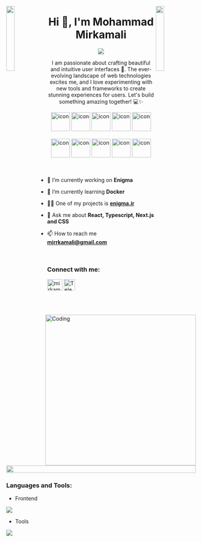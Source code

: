 <img align="left" src="https://user-images.githubusercontent.com/65187002/144930161-2f783401-8d27-4fdf-a2f7-cc0ba32f1f1f.gif" width="21%" style="display:inline;"><img align="right" src="https://user-images.githubusercontent.com/65187002/144930161-2f783401-8d27-4fdf-a2f7-cc0ba32f1f1f.gif" width="21%" style="display:inline;">

<h1 align="center" style="width: 450px;">Hi 👋, I'm Mohammad Mirkamali</h1>
<p align="center">
  <a href="https://github.com/username/your-repo"><img src="https://readme-typing-svg.herokuapp.com?lines=Passionate+Senior+Front-End+Developer;Building+Interactive+UIs;Optimizing+for+Performance;Always+Learning+New+Technologies&center=true&width=450&height=50&color=000000"></a>
</p>

<p align="center">I am passionate about crafting beautiful and intuitive user interfaces 🎨. The ever-evolving landscape of web technologies excites me, and I love experimenting with new tools and frameworks to create stunning experiences for users. Let's build something amazing together! 💻✨</p>

<div align="center">
  <img src="https://techstack-generator.vercel.app/react-icon.svg" alt="icon" width="50" height="50" />
  <img src="https://techstack-generator.vercel.app/ts-icon.svg" alt="icon" width="50" height="50" />
  <img src="https://techstack-generator.vercel.app/redux-icon.svg" alt="icon" width="50" height="50" />
  <img src="https://techstack-generator.vercel.app/jest-icon.svg" alt="icon" width="50" height="50" />
  <img src="https://techstack-generator.vercel.app/js-icon.svg" alt="icon"width="50" height="50" />
</div>

<br>

<div align="center">
<!--   <img src="https://techstack-generator.vercel.app/docker-icon.svg" alt="icon" width="50" height="50" /> -->
  <img src="https://techstack-generator.vercel.app/eslint-icon.svg" alt="icon" width="50" height="50" />
  <img src="https://techstack-generator.vercel.app/prettier-icon.svg" alt="icon" width="50" height="50" />
  <img src="https://techstack-generator.vercel.app/github-icon.svg" alt="icon" width="50" height="50" />
  <img src="https://techstack-generator.vercel.app/restapi-icon.svg" alt="icon" width="50" height="50" />
  <img src="https://techstack-generator.vercel.app/webpack-icon.svg" alt="icon" width="50" height="50" />
<!--   <img src="https://techstack-generator.vercel.app/graphql-icon.svg" alt="icon" width="50" height="50" /> -->
</div>

<img align="right" alt="Coding" width="400" src="https://user-images.githubusercontent.com/74038190/229223263-cf2e4b07-2615-4f87-9c38-e37600f8381a.gif">
<br><br>

- 🔭 I’m currently working on **Enigma**

- 🌱 I’m currently learning **Docker**

- 👨‍💻 One of my projects is **[enigma.ir](https://enigma.ir/)**

- 💬 Ask me about **React, Typescript, Next.js and CSS**

- 📫 How to reach me **mirrkamali@gmail.com**

<br>
<h3 align="left">Connect with me:</h3>
<p align="left">
<a href="https://www.linkedin.com/in/mirkamali/" target="_blank"><img align="center" src="https://raw.githubusercontent.com/rahuldkjain/github-profile-readme-generator/master/src/images/icons/Social/linked-in-alt.svg" alt="mirkamali" height="30" width="40" /></a>
<a href="https://t.me/mirkamali12" target="_blank"><img align="center" src="https://upload.wikimedia.org/wikipedia/commons/thumb/8/82/Telegram_logo.svg/240px-Telegram_logo.svg.png" alt="Telegram" height="30" width="30" /></a>
</p>
<br>

<img src="https://i.imgur.com/dBaSKWF.gif" height="20" width="100%">

<h3 align="left">Languages and Tools:</h3>


- Frontend
<p align="left">
  <a href="https://skillicons.dev">
    <img src="https://skillicons.dev/icons?i=ts,js,react,nextjs,redux,css,tailwind,materialui,cypress,jest,emotion,npm,sentry" />
  </a>
</p>

- Tools
<p align="left">
  <a href="https://skillicons.dev">
    <img src="https://skillicons.dev/icons?i=gitlab,github,figma,vscode,postman" />
  </a>
</p>

<br/>

<!-- <img src="https://i.imgur.com/dBaSKWF.gif" height="20" width="100%"> -->

<!-- <h3 align="left">GitHub Stats:</h3>
<div align="center">
 
[![Your GitHub stats](https://github-readme-stats.vercel.app/api?username=mohammadmirkamali&theme=midnight-purple&show_icons=true&show=reviews,prs_merged,prs_merged_percentage&hide=contribs,issues)](https://github.com/mohammadmirkamali)

[![GitHub Streak](https://streak-stats.demolab.com/?user=mohammadmirkamali&theme=midnight-purple)](https://github.com/mohammadmirkamali)


</div>

<br><br>

<img src="https://i.imgur.com/dBaSKWF.gif" height="20" width="100%"> -->

<!-- <h3 align="left">Activity:</h3>

[![Your GitHub Activity Graph](https://github-readme-activity-graph.vercel.app/graph?username=mohammadmirkamali&custom_title=Mohammad's%20GitHub%20Activity%20Graph&bg_color=0D1117&color=7F3FBF&line=7F3FBF&point=7F3FBF&area_color=FFFFFF&title_color=FFFFFF&area=true)](https://github.com/mohammadmirkamali) -->


<br><br>


